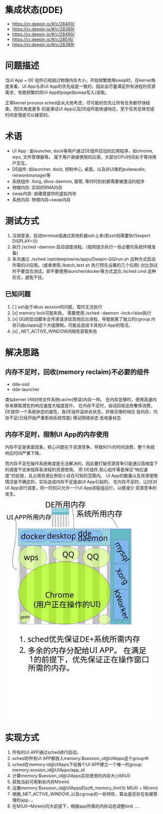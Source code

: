 # 集成状态(DDE)
- https://cr.deepin.io/#/c/28400/
- https://cr.deepin.io/#/c/28389/
- https://cr.deepin.io/#/c/28490/
- https://cr.deepin.io/#/c/28516/
- https://cr.deepin.io/#/c/28389/


# 问题描述
当UI App + DE 组件已经超过物理内存大小，开始频繁使用swap时，在kernel角度来看，UI App与非UI App的优先级是一致的，因此会尽量满足所有进程的资源需求，导致频繁的将UI App的page向swap写入/读取。


正常kernel process sched会从大局考虑，尽可能的优先让所有任务都尽快结束。而DE角度更多
的是保证UI App以及DE组件能快速响应，至于任务总体完成时间变慢是可以接受的。


# 术语
- UI App : 由launcher, dock等用户通过DE组件启动的应用程序，如chrome, wps, 文件管理器等。 属于用户直接使用的应用，大部分CPU时间处于等待用户交互。
- DE组件: 如launcher, dock, 控制中心, 桌面，以及非UI类的pulseaudio, networkmanager等
- 系统组件:  Xorg, dbus-daemon, 窗管, 等时时刻刻都需要被激活的程序
- 物理内存:  实际的RMA内存
- swap内存: 由硬盘提供的虚拟内存
- 系统内存: 物理内存+swap内存 



# 测试方式
1. 注销登录，启动terminal或通过其他机器ssh上来(若ssh则需要执行export DISPLAY=:0)
2. 执行./sched -daemon 启动调度进程。(按照提示执行一些必要的系统环境准备)
3. 多次通过 ./sched /opt/deepinwine/apps/Deepin-QQ/run.sh  这种方式启动所需的UI应用。(或者使用./batch_test.sh 执行预先设置的几个应用)
    对比测试时不要混合测试。即不要使用launcher/docker等方式混合./sched cmd 这种形式，避免干扰。
    
## 已知问题
1. [ ] ssh由于dbus session的问题，暂时无法执行
2. [x] memory lock可能失败。 需要使用./sched -daemon -lock=false执行
3. [x] QQ的启动脚本会传递请求给其他后台进程，导致脱离了独立的cgroup 内存只由uiapps这个大组限制。可能会造成卡其他UI App的情况。
4. [x] _NET_ACTIVE_WINDOW间隔性获取失败


# 解决思路
## 内存不足时，回收(memory reclaim)不必要的组件
- dde-osd
- dde-launcher

类似kernel VM对待文件系统cache(预读)内存一样。
在内存足够时，使用高速内存来换取潜在的响应速度大幅度提升。
在内存不足时，自动回收这些奢侈消费。
DE提供一个系统状态的属性，各DE组件监听此状态，并做合理的响应
低内存，内存不足(已经开始严重影响系统性能)
移动网络状态
低电量状态

## 内存不足时，限制UI App的内存使用

内存不足是表面现象，核心问题在于资源竞争，导致90%的时间浪费，整个系统
响应时间严重下降。

而内存不足在操作系统角度是无法解决的，因此要打破资源竞争只能通过高维度下的调度干扰来指挥各进程的资源使用。
而
DE组件,核心组件等是保证“响应速度"的前提，且占用资源比例较小且在可知的范围内。
UI App的数量以及资源使用情况是不确定的，实际造成内存不足是由UI App引起的。
在内存不足时，让DE对UI App进行调度，同一时刻只允许一个UI App进程组运行，以便减少
资源竞争的发生。

![通过cgroup进行内存限制](./memory.svg)

# 实现方式

1. 所有的UI APP通过sched进行启动。
2. sched将所有UI APP都放入memory:$session\_id@UIApps这个group中
3. sched在memory:id@UIApps下给每个UI APP建立一个唯一的group: memory:$session\_id@UIApps/$app\_id
4. 计算memory:$session\_id@UIApps实际使用的内存大小M(UI)
5. 获取当前可用剩余内存M(rem) 
6. 设置memory:$session\_id@UIApps的soft\_memory\_limit为 M(UI) + M(rem)
7. 根据\_NET\_ACTIVE\_WINDOW_以及cgroup的一些特性，算出是否存在有被管理的app....
8. 在M(UI)+M(rem)的大前提下，根据app所需的内存动态调整limit ....
